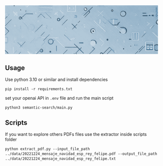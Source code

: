![](images\bing_ai_header.png)

## Usage

Use python 3.10 or similar and install dependencies
```
pip install -r requirements.txt
```

set your openai API in `.env` file and run the main script
```
python3 semantic-search/main.py
```

## Scripts
If you want to explore others PDFs files use the extractor inside scripts folder

```
python extract_pdf.py --input_file_path ../data/20221224_mensaje_navidad_esp_rey_felipe.pdf --output_file_path ../data/20221224_mensaje_navidad_esp_rey_felipe.txt
```